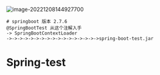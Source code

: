 ![image-20221208144927700](https://technotes.oss-cn-shenzhen.aliyuncs.com/2022/image-20221208144927700.png)



```
# springboot 版本 2.7.6
@SpringBootTest 从这个注解入手
-> SpringBootContextLoader
->->->->->->->->->->->->->->->->->spring-boot-test.jar
```



# Spring-test

